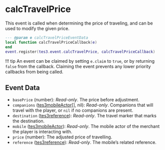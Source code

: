 # calcTravelPrice
<div class="search_terms" style="display: none">calctravelprice</div>

<!---
	This file is autogenerated. Do not edit this file manually. Your changes will be ignored.
	More information: https://github.com/MWSE/MWSE/tree/master/docs
-->

This event is called when determining the price of traveling, and can be used to modify the given price.

```lua
--- @param e calcTravelPriceEventData
local function calcTravelPriceCallback(e)
end
event.register(tes3.event.calcTravelPrice, calcTravelPriceCallback)
```

!!! tip
	An event can be claimed by setting `e.claim` to `true`, or by returning `false` from the callback. Claiming the event prevents any lower priority callbacks from being called.

## Event Data

* `basePrice` (number): *Read-only*. The price before adjustment.
* `companions` ([tes3mobileActor](../../types/tes3mobileActor)[], nil): *Read-only*. Companions that will travel with the player, or `nil` if no companions are present.
* `destination` ([tes3reference](../../types/tes3reference)): *Read-only*. The travel marker that marks the destination.
* `mobile` ([tes3mobileActor](../../types/tes3mobileActor)): *Read-only*. The mobile actor of the merchant the player is interacting with.
* `price` (number): The adjusted price of travelling.
* `reference` ([tes3reference](../../types/tes3reference)): *Read-only*. The mobile’s related reference.

